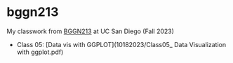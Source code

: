 # bggn213
My classwork from [BGGN213](https://bioboot.github.io/bggn213_F23) at UC San Diego (Fall 2023)

- Class 05: [Data vis with GGPLOT](10182023/Class05_ Data Visualization with ggplot.pdf)